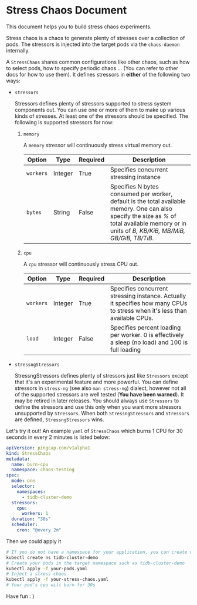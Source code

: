 # Stress Chaos Document

This document helps you to build stress chaos experiments.

Stress chaos is a chaos to generate plenty of stresses over a collection of pods. The stressors is injected into the target pods via the `chaos-daemon` internally. 

A `StressChaos` shares common configurations like other chaos, such as how to select pods, how to specify periodic chaos ... (You can refer to other docs for how to use them). It defines stressors in **either** of the following two ways:

* `stressors`

  Stressors defines plenty of stressors supported to stress system components out. You can use one or more of them to make up various kinds of stresses. At least one of the stressors should be specified. The following is supported stressors for now:

  1. `memory`

     A `memory` stressor will continuously stress virtual memory out. 

     | Option    | Type    | Required | Description                                                  |
     | --------- | ------- | -------- | ------------------------------------------------------------ |
     | `workers` | Integer | True     | Specifies concurrent stressing instance                      |
     | `bytes`   | String  | False    | Specifies N bytes consumed per worker, default is the total available memory. One can also specify the size as *%* of total available memory or in units of *B, KB/KiB, MB/MiB, GB/GiB, TB/TiB*. |

  2. `cpu`

     A `cpu` stressor will continuously stress CPU out. 

     | Option    | Type    | Required | Description                                                  |
     | --------- | ------- | -------- | ------------------------------------------------------------ |
     | `workers` | Integer | True     | Specifies concurrent stressing instance. Actually it specifies how many CPUs to stress when it's less than available CPUs. |
     | `load`    | Integer | False    | Specifies  percent loading per worker. 0 is effectively a sleep (no load) and 100 is full loading |

* `stressngStressors`

  StressngStressors defines plenty of stressors just like `Stressors` except that it's an experimental feature and more powerful. You can define stressors in `stress-ng` (see also `man stress-ng`) dialect, however not all of the supported stressors are well tested (**You have been warned**). It may be retired in later releases. You should always use `Stressors` to define the stressors and use this only when you want more stressors unsupported by `Stressors`. When both `StressngStressors` and `Stressors` are defined, `StressngStressors` wins. 

Let's try it out! An example `yaml` of `StressChaos` which burns 1 CPU for 30 seconds in every 2 minutes is listed below: 

```yaml
apiVersion: pingcap.com/v1alpha1
kind: StressChaos
metadata:
  name: burn-cpu
  namespace: chaos-testing
spec:
  mode: one
  selector:
    namespaces:
      - tidb-cluster-demo
  stressors:
    cpu:
      workers: 1
  duration: "30s"
  scheduler:
    cron: "@every 2m"
```

Then we could apply it 

```bash
# If you do not have a namespace for your application, you can create one such as tidb-cluster-demo
kubectl create ns tidb-cluster-demo
# Create your pods in the target namespace such as tidb-cluster-demo
kubectl apply -f your-pods.yaml
# Inject a stress chaos
kubectl apply -f your-stress-chaos.yaml
# Your pod's cpu will burn for 30s
```

Have fun : )

